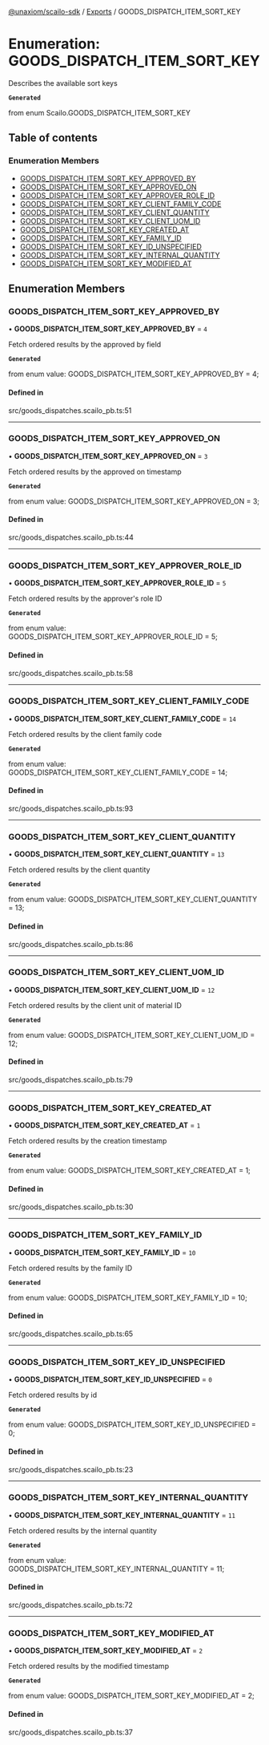 [@unaxiom/scailo-sdk](../README.md) / [Exports](../modules.md) / GOODS\_DISPATCH\_ITEM\_SORT\_KEY

# Enumeration: GOODS\_DISPATCH\_ITEM\_SORT\_KEY

Describes the available sort keys

**`Generated`**

from enum Scailo.GOODS_DISPATCH_ITEM_SORT_KEY

## Table of contents

### Enumeration Members

- [GOODS\_DISPATCH\_ITEM\_SORT\_KEY\_APPROVED\_BY](GOODS_DISPATCH_ITEM_SORT_KEY.md#goods_dispatch_item_sort_key_approved_by)
- [GOODS\_DISPATCH\_ITEM\_SORT\_KEY\_APPROVED\_ON](GOODS_DISPATCH_ITEM_SORT_KEY.md#goods_dispatch_item_sort_key_approved_on)
- [GOODS\_DISPATCH\_ITEM\_SORT\_KEY\_APPROVER\_ROLE\_ID](GOODS_DISPATCH_ITEM_SORT_KEY.md#goods_dispatch_item_sort_key_approver_role_id)
- [GOODS\_DISPATCH\_ITEM\_SORT\_KEY\_CLIENT\_FAMILY\_CODE](GOODS_DISPATCH_ITEM_SORT_KEY.md#goods_dispatch_item_sort_key_client_family_code)
- [GOODS\_DISPATCH\_ITEM\_SORT\_KEY\_CLIENT\_QUANTITY](GOODS_DISPATCH_ITEM_SORT_KEY.md#goods_dispatch_item_sort_key_client_quantity)
- [GOODS\_DISPATCH\_ITEM\_SORT\_KEY\_CLIENT\_UOM\_ID](GOODS_DISPATCH_ITEM_SORT_KEY.md#goods_dispatch_item_sort_key_client_uom_id)
- [GOODS\_DISPATCH\_ITEM\_SORT\_KEY\_CREATED\_AT](GOODS_DISPATCH_ITEM_SORT_KEY.md#goods_dispatch_item_sort_key_created_at)
- [GOODS\_DISPATCH\_ITEM\_SORT\_KEY\_FAMILY\_ID](GOODS_DISPATCH_ITEM_SORT_KEY.md#goods_dispatch_item_sort_key_family_id)
- [GOODS\_DISPATCH\_ITEM\_SORT\_KEY\_ID\_UNSPECIFIED](GOODS_DISPATCH_ITEM_SORT_KEY.md#goods_dispatch_item_sort_key_id_unspecified)
- [GOODS\_DISPATCH\_ITEM\_SORT\_KEY\_INTERNAL\_QUANTITY](GOODS_DISPATCH_ITEM_SORT_KEY.md#goods_dispatch_item_sort_key_internal_quantity)
- [GOODS\_DISPATCH\_ITEM\_SORT\_KEY\_MODIFIED\_AT](GOODS_DISPATCH_ITEM_SORT_KEY.md#goods_dispatch_item_sort_key_modified_at)

## Enumeration Members

### GOODS\_DISPATCH\_ITEM\_SORT\_KEY\_APPROVED\_BY

• **GOODS\_DISPATCH\_ITEM\_SORT\_KEY\_APPROVED\_BY** = ``4``

Fetch ordered results by the approved by field

**`Generated`**

from enum value: GOODS_DISPATCH_ITEM_SORT_KEY_APPROVED_BY = 4;

#### Defined in

src/goods_dispatches.scailo_pb.ts:51

___

### GOODS\_DISPATCH\_ITEM\_SORT\_KEY\_APPROVED\_ON

• **GOODS\_DISPATCH\_ITEM\_SORT\_KEY\_APPROVED\_ON** = ``3``

Fetch ordered results by the approved on timestamp

**`Generated`**

from enum value: GOODS_DISPATCH_ITEM_SORT_KEY_APPROVED_ON = 3;

#### Defined in

src/goods_dispatches.scailo_pb.ts:44

___

### GOODS\_DISPATCH\_ITEM\_SORT\_KEY\_APPROVER\_ROLE\_ID

• **GOODS\_DISPATCH\_ITEM\_SORT\_KEY\_APPROVER\_ROLE\_ID** = ``5``

Fetch ordered results by the approver's role ID

**`Generated`**

from enum value: GOODS_DISPATCH_ITEM_SORT_KEY_APPROVER_ROLE_ID = 5;

#### Defined in

src/goods_dispatches.scailo_pb.ts:58

___

### GOODS\_DISPATCH\_ITEM\_SORT\_KEY\_CLIENT\_FAMILY\_CODE

• **GOODS\_DISPATCH\_ITEM\_SORT\_KEY\_CLIENT\_FAMILY\_CODE** = ``14``

Fetch ordered results by the client family code

**`Generated`**

from enum value: GOODS_DISPATCH_ITEM_SORT_KEY_CLIENT_FAMILY_CODE = 14;

#### Defined in

src/goods_dispatches.scailo_pb.ts:93

___

### GOODS\_DISPATCH\_ITEM\_SORT\_KEY\_CLIENT\_QUANTITY

• **GOODS\_DISPATCH\_ITEM\_SORT\_KEY\_CLIENT\_QUANTITY** = ``13``

Fetch ordered results by the client quantity

**`Generated`**

from enum value: GOODS_DISPATCH_ITEM_SORT_KEY_CLIENT_QUANTITY = 13;

#### Defined in

src/goods_dispatches.scailo_pb.ts:86

___

### GOODS\_DISPATCH\_ITEM\_SORT\_KEY\_CLIENT\_UOM\_ID

• **GOODS\_DISPATCH\_ITEM\_SORT\_KEY\_CLIENT\_UOM\_ID** = ``12``

Fetch ordered results by the client unit of material ID

**`Generated`**

from enum value: GOODS_DISPATCH_ITEM_SORT_KEY_CLIENT_UOM_ID = 12;

#### Defined in

src/goods_dispatches.scailo_pb.ts:79

___

### GOODS\_DISPATCH\_ITEM\_SORT\_KEY\_CREATED\_AT

• **GOODS\_DISPATCH\_ITEM\_SORT\_KEY\_CREATED\_AT** = ``1``

Fetch ordered results by the creation timestamp

**`Generated`**

from enum value: GOODS_DISPATCH_ITEM_SORT_KEY_CREATED_AT = 1;

#### Defined in

src/goods_dispatches.scailo_pb.ts:30

___

### GOODS\_DISPATCH\_ITEM\_SORT\_KEY\_FAMILY\_ID

• **GOODS\_DISPATCH\_ITEM\_SORT\_KEY\_FAMILY\_ID** = ``10``

Fetch ordered results by the family ID

**`Generated`**

from enum value: GOODS_DISPATCH_ITEM_SORT_KEY_FAMILY_ID = 10;

#### Defined in

src/goods_dispatches.scailo_pb.ts:65

___

### GOODS\_DISPATCH\_ITEM\_SORT\_KEY\_ID\_UNSPECIFIED

• **GOODS\_DISPATCH\_ITEM\_SORT\_KEY\_ID\_UNSPECIFIED** = ``0``

Fetch ordered results by id

**`Generated`**

from enum value: GOODS_DISPATCH_ITEM_SORT_KEY_ID_UNSPECIFIED = 0;

#### Defined in

src/goods_dispatches.scailo_pb.ts:23

___

### GOODS\_DISPATCH\_ITEM\_SORT\_KEY\_INTERNAL\_QUANTITY

• **GOODS\_DISPATCH\_ITEM\_SORT\_KEY\_INTERNAL\_QUANTITY** = ``11``

Fetch ordered results by the internal quantity

**`Generated`**

from enum value: GOODS_DISPATCH_ITEM_SORT_KEY_INTERNAL_QUANTITY = 11;

#### Defined in

src/goods_dispatches.scailo_pb.ts:72

___

### GOODS\_DISPATCH\_ITEM\_SORT\_KEY\_MODIFIED\_AT

• **GOODS\_DISPATCH\_ITEM\_SORT\_KEY\_MODIFIED\_AT** = ``2``

Fetch ordered results by the modified timestamp

**`Generated`**

from enum value: GOODS_DISPATCH_ITEM_SORT_KEY_MODIFIED_AT = 2;

#### Defined in

src/goods_dispatches.scailo_pb.ts:37
